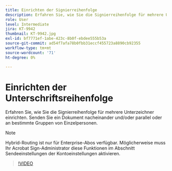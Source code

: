 ```yaml
---
title: Einrichten der Signierreihenfolge
description: Erfahren Sie, wie Sie die Signierreihenfolge für mehrere Unterzeichner einrichten
role: User
level: Intermediate
jira: KT-9942
thumbnail: KT-9942.jpg
exl-id: bf7771ef-1abe-423c-8b0f-ebdee555b53a
source-git-commit: ad54f7afa78b0fbb31eccf455723a8890cb92355
workflow-type: tm+mt
source-wordcount: '71'
ht-degree: 0%

---
```


# Einrichten der Unterschriftsreihenfolge

Erfahren Sie, wie Sie die Signierreihenfolge für mehrere Unterzeichner einrichten. Senden Sie ein Dokument nacheinander und/oder parallel oder an bestimmte Gruppen von Einzelpersonen.

>[!NOTE]
>
>Hybrid-Routing ist nur für Enterprise-Abos verfügbar. Möglicherweise muss Ihr Acrobat Sign-Administrator diese Funktionen im Abschnitt Sendeeinstellungen der Kontoeinstellungen aktivieren.

>[!VIDEO](https://video.tv.adobe.com/v/342249?quality=12&learn=on&hidetitle=true)
